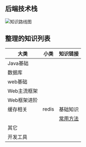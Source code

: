 ## 后端技术栈

![知识路线图](https://github.com/zz155666/polaris/raw/master/backend/javaweblearning.png)

## 整理的知识列表

大类 | 小类 | 知识链接
---|--- |---
Java基础 | 
数据库 | 
web基础 |
Web主流框架 |
Web框架进阶 |
缓存相关 | redis |基础知识
||  |[常用方法](https://github.com/zz155666/polaris/blob/master/backend/cache/redis常用方法.md)
其它 |
开发工具|
